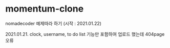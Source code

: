 # momentum-clone
nomadecoder 예제따라 하기 (시작 : 2021.01.22)

2021.01.21. clock, username, to do list 기능만 포함하여 업로드 했는데 404page 오류

